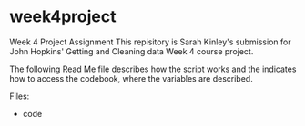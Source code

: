 # week4project
Week 4 Project Assignment
This repisitory is Sarah Kinley's submission for John Hopkins' Getting and Cleaning data Week 4 course project. 

The following Read Me file describes how the script works and the indicates how to access the codebook, where the variables are described. 

Files: 
- code
